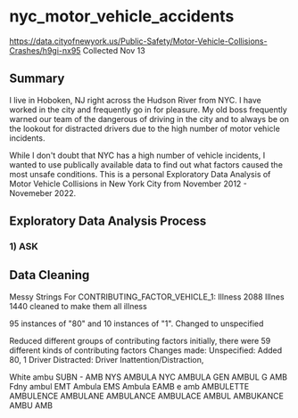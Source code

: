 # nyc_motor_vehicle_accidents
https://data.cityofnewyork.us/Public-Safety/Motor-Vehicle-Collisions-Crashes/h9gi-nx95
Collected Nov 13
## Summary
I live in Hoboken, NJ right across the Hudson River from NYC. I have worked in the city and frequently go in for pleasure. My old boss frequently warned our team of the dangerous of driving in the city and to always be on the lookout for distracted drivers due to the high number of motor vehicle incidents.

While I don't doubt that NYC has a high number of vehicle incidents, I wanted to use publically available data to find out what factors caused the most unsafe conditions. This is a personal Exploratory Data Analysis of Motor Vehicle Collisions in  New York City from November 2012 - Novemeber 2022.

## Exploratory Data Analysis Process
### 1) ASK


 
## Data Cleaning
Messy Strings
For CONTRIBUTING_FACTOR_VEHICLE_1:
Illness	2088
Illnes	1440
cleaned to make them all illness

95 instances of "80" and 10 instances of "1". Changed to unspecified

Reduced different groups of contributing factors
initially, there were 59 different kinds of contributing factors
Changes made:
Unspecified: Added 80, 1
Driver Distracted: Driver Inattention/Distraction, 

White ambu
SUBN - AMB
NYS AMBULA
NYC AMBULA
GEN  AMBUL
G AMB
Fdny ambul
EMT Ambula
EMS Ambula
EAMB
e amb
AMBULETTE
AMBULENCE
AMBULANE
AMBULANCE
AMBULACE
AMBUL
AMBUKANCE
AMBU
AMB
